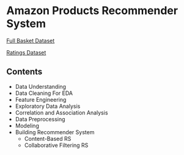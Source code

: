 # Amazon Products Recommender System
[Full Basket Dataset](https://www.kaggle.com/datasets/surajjha101/bigbasket-entire-product-list-28k-datapoints)

[Ratings Dataset](https://www.kaggle.com/datasets/skillsmuggler/amazon-ratings)

## Contents
* Data Understanding
* Data Cleaning For EDA
* Feature Engineering
* Exploratory Data Analysis
* Correlation and Association Analysis
* Data Preprocessing
* Modeling
* Building Recommender System
  * Content-Based RS
  * Collaborative Filtering RS